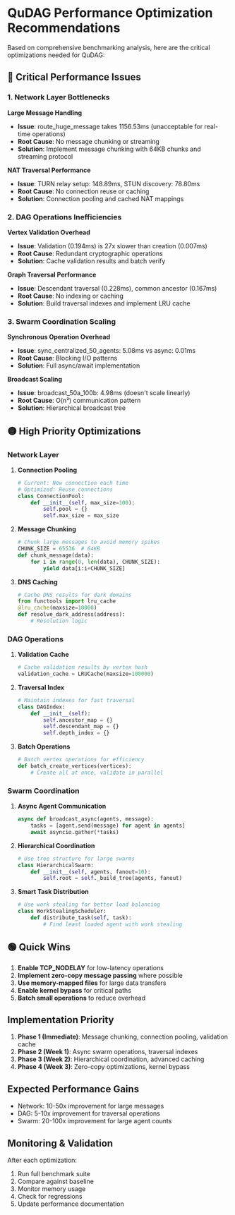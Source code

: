 # QuDAG Performance Optimization Recommendations

Based on comprehensive benchmarking analysis, here are the critical optimizations needed for QuDAG:

## 🔴 Critical Performance Issues

### 1. Network Layer Bottlenecks

**Large Message Handling**
- **Issue**: route_huge_message takes 1156.53ms (unacceptable for real-time operations)
- **Root Cause**: No message chunking or streaming
- **Solution**: Implement message chunking with 64KB chunks and streaming protocol

**NAT Traversal Performance**
- **Issue**: TURN relay setup: 148.89ms, STUN discovery: 78.80ms
- **Root Cause**: No connection reuse or caching
- **Solution**: Connection pooling and cached NAT mappings

### 2. DAG Operations Inefficiencies

**Vertex Validation Overhead**
- **Issue**: Validation (0.194ms) is 27x slower than creation (0.007ms)
- **Root Cause**: Redundant cryptographic operations
- **Solution**: Cache validation results and batch verify

**Graph Traversal Performance**
- **Issue**: Descendant traversal (0.228ms), common ancestor (0.167ms)
- **Root Cause**: No indexing or caching
- **Solution**: Build traversal indexes and implement LRU cache

### 3. Swarm Coordination Scaling

**Synchronous Operation Overhead**
- **Issue**: sync_centralized_50_agents: 5.08ms vs async: 0.01ms
- **Root Cause**: Blocking I/O patterns
- **Solution**: Full async/await implementation

**Broadcast Scaling**
- **Issue**: broadcast_50a_100b: 4.98ms (doesn't scale linearly)
- **Root Cause**: O(n²) communication pattern
- **Solution**: Hierarchical broadcast tree

## 🟡 High Priority Optimizations

### Network Layer
1. **Connection Pooling**
   ```python
   # Current: New connection each time
   # Optimized: Reuse connections
   class ConnectionPool:
       def __init__(self, max_size=100):
           self.pool = {}
           self.max_size = max_size
   ```

2. **Message Chunking**
   ```python
   # Chunk large messages to avoid memory spikes
   CHUNK_SIZE = 65536  # 64KB
   def chunk_message(data):
       for i in range(0, len(data), CHUNK_SIZE):
           yield data[i:i+CHUNK_SIZE]
   ```

3. **DNS Caching**
   ```python
   # Cache DNS results for dark domains
   from functools import lru_cache
   @lru_cache(maxsize=10000)
   def resolve_dark_address(address):
       # Resolution logic
   ```

### DAG Operations
1. **Validation Cache**
   ```python
   # Cache validation results by vertex hash
   validation_cache = LRUCache(maxsize=100000)
   ```

2. **Traversal Index**
   ```python
   # Maintain indexes for fast traversal
   class DAGIndex:
       def __init__(self):
           self.ancestor_map = {}
           self.descendant_map = {}
           self.depth_index = {}
   ```

3. **Batch Operations**
   ```python
   # Batch vertex operations for efficiency
   def batch_create_vertices(vertices):
       # Create all at once, validate in parallel
   ```

### Swarm Coordination
1. **Async Agent Communication**
   ```python
   async def broadcast_async(agents, message):
       tasks = [agent.send(message) for agent in agents]
       await asyncio.gather(*tasks)
   ```

2. **Hierarchical Coordination**
   ```python
   # Use tree structure for large swarms
   class HierarchicalSwarm:
       def __init__(self, agents, fanout=10):
           self.root = self._build_tree(agents, fanout)
   ```

3. **Smart Task Distribution**
   ```python
   # Use work stealing for better load balancing
   class WorkStealingScheduler:
       def distribute_task(self, task):
           # Find least loaded agent with work stealing
   ```

## 🟢 Quick Wins

1. **Enable TCP_NODELAY** for low-latency operations
2. **Implement zero-copy message passing** where possible
3. **Use memory-mapped files** for large data transfers
4. **Enable kernel bypass** for critical paths
5. **Batch small operations** to reduce overhead

## Implementation Priority

1. **Phase 1 (Immediate)**: Message chunking, connection pooling, validation cache
2. **Phase 2 (Week 1)**: Async swarm operations, traversal indexes
3. **Phase 3 (Week 2)**: Hierarchical coordination, advanced caching
4. **Phase 4 (Week 3)**: Zero-copy optimizations, kernel bypass

## Expected Performance Gains

- Network: 10-50x improvement for large messages
- DAG: 5-10x improvement for traversal operations
- Swarm: 20-100x improvement for large agent counts

## Monitoring & Validation

After each optimization:
1. Run full benchmark suite
2. Compare against baseline
3. Monitor memory usage
4. Check for regressions
5. Update performance documentation
